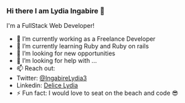 ### Hi there I am Lydia Ingabire 👋

I'm a FullStack Web Developer!


- 🔭 I’m currently working as a Freelance Developer
- 🌱 I’m currently learning Ruby and Ruby on rails
- 👯 I’m looking for new opportunities
- 🤔 I’m looking for help with ...
- 📫 Reach out: 
- Twitter: [@IngabireLydia3](https://twitter.com/IngabireLydia)
- Linkedin: [Delice Lydia](https://www.linkedin.com/in/delice-lydia-91b55b167/)
- ⚡ Fun fact: I would love to seat on the beach and code 😎
